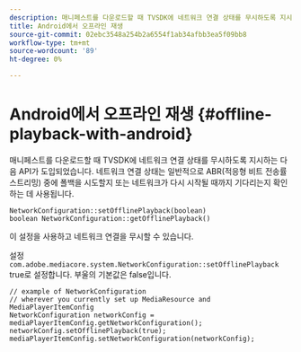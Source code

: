 ```yaml
---
description: 매니페스트를 다운로드할 때 TVSDK에 네트워크 연결 상태를 무시하도록 지시하는 새 API가 도입되었습니다.
title: Android에서 오프라인 재생
source-git-commit: 02ebc3548a254b2a6554f1ab34afbb3ea5f09bb8
workflow-type: tm+mt
source-wordcount: '89'
ht-degree: 0%

---
```


# Android에서 오프라인 재생 {#offline-playback-with-android}

매니페스트를 다운로드할 때 TVSDK에 네트워크 연결 상태를 무시하도록 지시하는 다음 API가 도입되었습니다. 네트워크 연결 상태는 일반적으로 ABR(적응형 비트 전송률 스트리밍) 중에 폴백을 시도할지 또는 네트워크가 다시 시작될 때까지 기다리는지 확인하는 데 사용됩니다.

```
NetworkConfiguration::setOfflinePlayback(boolean)
boolean NetworkConfiguration::getOfflinePlayback()
```

이 설정을 사용하고 네트워크 연결을 무시할 수 있습니다.

설정 `com.adobe.mediacore.system.NetworkConfiguration::setOfflinePlayback` true로 설정합니다. 부울의 기본값은 false입니다.

```
// example of NetworkConfiguration
// wherever you currently set up MediaResource and MediaPlayerItemConfig
NetworkConfiguration networkConfig = mediaPlayerItemConfig.getNetworkConfiguration();
networkConfig.setOfflinePlayback(true);
mediaPlayerItemConfig.setNetworkConfiguration(networkConfig);
```
